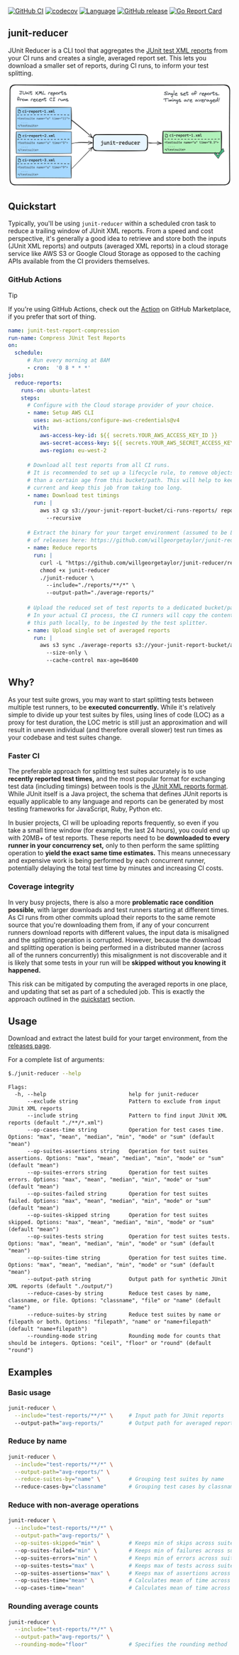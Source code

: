 [![GitHub CI](https://github.com/willgeorgetaylor/junit-reducer/actions/workflows/test.yml/badge.svg)](https://github.com/willgeorgetaylor/junit-reducer/actions/workflows/test.yml)
[![codecov](https://codecov.io/gh/willgeorgetaylor/junit-reducer/graph/badge.svg?token=08001J4XQH)](https://codecov.io/gh/willgeorgetaylor/junit-reducer)
[![Language](https://img.shields.io/badge/Language-Go-blue.svg)](https://golang.org/)
[![GitHub release](https://img.shields.io/github/tag/willgeorgetaylor/junit-reducer.svg?label=release)](https://github.com/willgeorgetaylor/junit-reducer/releases)
[![Go Report Card](https://goreportcard.com/badge/github.com/willgeorgetaylor/junit-reducer)](https://goreportcard.com/report/github.com/willgeorgetaylor/junit-reducer)

## junit-reducer

JUnit Reducer is a CLI tool that aggregates the [JUnit test XML reports](https://www.ibm.com/docs/en/developer-for-zos/14.1?topic=formats-junit-xml-format) from your CI runs and creates a single, averaged report set. This lets you download a smaller set of reports, during CI runs, to inform your test splitting.

<picture>
  <source media="(prefers-color-scheme: dark)" srcset="./diagram-dark.png">
  <img alt="Diagram explaining how junit-reducer turns multiple sets of JUnit reports into a single set of JUnit reports." src="./diagram-light.png">
</picture>

## Quickstart

Typically, you'll be using `junit-reducer` within a scheduled cron task to reduce a trailing window of JUnit XML reports. From a speed and cost perspective, it's generally a good idea to retrieve and store both the inputs (JUnit XML reports) and outputs (averaged XML reports) in a cloud storage service like AWS S3 or Google Cloud Storage as opposed to the caching APIs available from the CI providers themselves.

### GitHub Actions

> [!TIP]
> If you're using GitHub Actions, check out the [Action](https://github.com/willgeorgetaylor/reduce-junit-reports) on GitHub Marketplace, if you prefer that sort of thing.

```yaml
name: junit-test-report-compression
run-name: Compress JUnit Test Reports
on:
  schedule:
      # Run every morning at 8AM
      - cron:  '0 8 * * *'
jobs:
  reduce-reports:
    runs-on: ubuntu-latest
    steps:
      # Configure with the Cloud storage provider of your choice.
      - name: Setup AWS CLI
        uses: aws-actions/configure-aws-credentials@v4
        with:
          aws-access-key-id: ${{ secrets.YOUR_AWS_ACCESS_KEY_ID }}
          aws-secret-access-key: ${{ secrets.YOUR_AWS_SECRET_ACCESS_KEY }}
          aws-region: eu-west-2

      # Download all test reports from all CI runs.
      # It is recommended to set up a lifecycle rule, to remove objects older
      # than a certain age from this bucket/path. This will help to keep the test reports
      # current and keep this job from taking too long.
      - name: Download test timings
        run: |
          aws s3 cp s3://your-junit-report-bucket/ci-runs-reports/ reports/ \
            --recursive

      # Extract the binary for your target environment (assumed to be Linux). See full list
      # of releases here: https://github.com/willgeorgetaylor/junit-reducer/releases
      - name: Reduce reports
        run: |
          curl -L "https://github.com/willgeorgetaylor/junit-reducer/releases/latest/download/junit-reducer_Linux_x86_64.tar.gz" | tar -xzf -
          chmod +x junit-reducer
          ./junit-reducer \
            --include="./reports/**/*" \
            --output-path="./average-reports/"

      # Upload the reduced set of test reports to a dedicated bucket/path.
      # In your actual CI process, the CI runners will copy the contents of
      # this path locally, to be ingested by the test splitter.
      - name: Upload single set of averaged reports
        run: |
          aws s3 sync ./average-reports s3://your-junit-report-bucket/average-reports/ \
            --size-only \
            --cache-control max-age=86400
```

## Why?

As your test suite grows, you may want to start splitting tests between multiple test runners, to be **executed concurrently.** While it's relatively simple to divide up your test suites by files, using lines of code (LOC) as a proxy for test duration, the LOC metric is still just an approximation and will result in uneven individual (and therefore overall slower) test run times as your codebase and test suites change.

### Faster CI

The preferable approach for splitting test suites accurately is to use **recently reported test times,** and the most popular format for exchanging test data (including timings) between tools is the [JUnit XML reports format](https://www.ibm.com/docs/en/developer-for-zos/14.1?topic=formats-junit-xml-format). While JUnit itself is a Java project, the schema that defines JUnit reports is equally applicable to any language and reports can be generated by most testing frameworks for JavaScript, Ruby, Python etc.

In busier projects, CI will be uploading reports frequently, so even if you take a small time window (for example, the last 24 hours), you could end up with 20MB+ of test reports. These reports need to be **downloaded to every runner in your concurrency set,** only to then perform the same splitting operation to **yield the exact same time estimates.** This means unnecessary and expensive work is being performed by each concurrent runner, potentially delaying the total test time by minutes and increasing CI costs.

### Coverage integrity

In very busy projects, there is also a more **problematic race condition possible**, with larger downloads and test runners starting at different times. As CI runs from other commits upload their reports to the same remote source that you're downloading them from, if any of your concurrent runners download reports with different values, the input data is misaligned and the splitting operation is corrupted. However, because the download and splitting operation is being performed in a distributed manner (across all of the runners concurrently) this misalignment is not discoverable and it is likely that some tests in your run will be **skipped without you knowing it happened.**

This risk can be mitigated by computing the averaged reports in one place, and updating that set as part of a scheduled job. This is exactly the approach outlined in the [quickstart](https://github.com/willgeorgetaylor/junit-reducer?tab=readme-ov-file#quickstart) section.

## Usage

Download and extract the latest build for your target environment, from the [releases page](https://github.com/willgeorgetaylor/junit-reducer/releases).

For a complete list of arguments:

```bash
$./junit-reducer --help
```

```
Flags:
  -h, --help                          help for junit-reducer
      --exclude string                Pattern to exclude from input JUnit XML reports
      --include string                Pattern to find input JUnit XML reports (default "./**/*.xml")
      --op-cases-time string          Operation for test cases time. Options: "max", "mean", "median", "min", "mode" or "sum" (default "mean")
      --op-suites-assertions string   Operation for test suites assertions. Options: "max", "mean", "median", "min", "mode" or "sum" (default "mean")
      --op-suites-errors string       Operation for test suites errors. Options: "max", "mean", "median", "min", "mode" or "sum" (default "mean")
      --op-suites-failed string       Operation for test suites failed. Options: "max", "mean", "median", "min", "mode" or "sum" (default "mean")
      --op-suites-skipped string      Operation for test suites skipped. Options: "max", "mean", "median", "min", "mode" or "sum" (default "mean")
      --op-suites-tests string        Operation for test suites tests. Options: "max", "mean", "median", "min", "mode" or "sum" (default "mean")
      --op-suites-time string         Operation for test suites time. Options: "max", "mean", "median", "min", "mode" or "sum" (default "mean")
      --output-path string            Output path for synthetic JUnit XML reports (default "./output/")
      --reduce-cases-by string        Reduce test cases by name, classname, or file. Options: "classname", "file" or "name" (default "name")
      --reduce-suites-by string       Reduce test suites by name or filepath or both. Options: "filepath", "name" or "name+filepath" (default "name+filepath")
      --rounding-mode string          Rounding mode for counts that should be integers. Options: "ceil", "floor" or "round" (default "round")
```

## Examples

### Basic usage

```bash
junit-reducer \
  --include="test-reports/**/*" \     # Input path for JUnit reports
  --output-path="avg-reports/"        # Output path for averaged reports
```

### Reduce by name

```bash
junit-reducer \
  --include="test-reports/**/*" \
  --output-path="avg-reports/" \
  --reduce-suites-by="name" \         # Grouping test suites by name
  --reduce-cases-by="classname"       # Grouping test cases by classname
```

### Reduce with non-average operations

```bash
junit-reducer \
  --include="test-reports/**/*" \
  --output-path="avg-reports/" \
  --op-suites-skipped="min" \         # Keeps min of skips across suites of same type
  --op-suites-failed="min" \          # Keeps min of failures across suites of same type
  --op-suites-errors="min" \          # Keeps min of errors across suites of same type
  --op-suites-tests="max" \           # Keeps max of tests across suites of same type
  --op-suites-assertions="max" \      # Keeps max of assertions across suites of same type
  --op-suites-time="mean" \           # Calculates mean of time across suites of same type
  --op-cases-time="mean"              # Calculates mean of time across cases of same type
```

### Rounding average counts

```bash
junit-reducer \
  --include="test-reports/**/*" \
  --output-path="avg-reports/" \
  --rounding-mode="floor"             # Specifies the rounding method
```